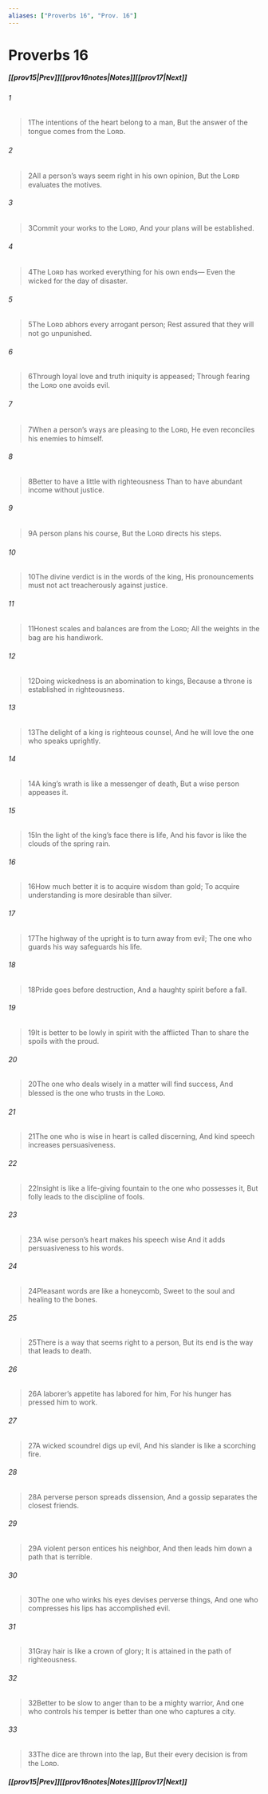 ```yaml
---
aliases: ["Proverbs 16", "Prov. 16"]
---
```

# Proverbs 16
##### <span class=arrow-left></span>[[prov15|Prev]]<span class=navigation-separator></span>[[prov16notes|Notes]]<span class=navigation-separator></span>[[prov17|Next]]<span class=arrow-right></span>
###### 1
><span class=verse-first-poetry>1</span>The intentions of the heart belong to a man,
>But the answer of the tongue comes from the Lᴏʀᴅ.
###### 2
><span class=verse-body-poetry>2</span>All a person’s ways seem right in his own opinion,
>But the Lᴏʀᴅ evaluates the motives.
###### 3
><span class=verse-body-poetry>3</span>Commit your works to the Lᴏʀᴅ,
>And your plans will be established.
###### 4
><span class=verse-body-poetry>4</span>The Lᴏʀᴅ has worked everything for his own ends—
>Even the wicked for the day of disaster.
###### 5
><span class=verse-body-poetry>5</span>The Lᴏʀᴅ abhors every arrogant person;
>Rest assured that they will not go unpunished.
###### 6
><span class=verse-body-poetry>6</span>Through loyal love and truth iniquity is appeased;
>Through fearing the Lᴏʀᴅ one avoids evil.
###### 7
><span class=verse-body-poetry>7</span>When a person’s ways are pleasing to the Lᴏʀᴅ,
>He even reconciles his enemies to himself.
###### 8
><span class=verse-body-poetry>8</span>Better to have a little with righteousness
>Than to have abundant income without justice.
###### 9
><span class=verse-body-poetry>9</span>A person plans his course,
>But the Lᴏʀᴅ directs his steps.
###### 10
><span class=verse-body-poetry>10</span>The divine verdict is in the words of the king,
>His pronouncements must not act treacherously against justice.
###### 11
><span class=verse-body-poetry>11</span>Honest scales and balances are from the Lᴏʀᴅ;
>All the weights in the bag are his handiwork.
###### 12
><span class=verse-body-poetry>12</span>Doing wickedness is an abomination to kings,
>Because a throne is established in righteousness.
###### 13
><span class=verse-body-poetry>13</span>The delight of a king is righteous counsel,
>And he will love the one who speaks uprightly.
###### 14
><span class=verse-body-poetry>14</span>A king’s wrath is like a messenger of death,
>But a wise person appeases it.
###### 15
><span class=verse-body-poetry>15</span>In the light of the king’s face there is life,
>And his favor is like the clouds of the spring rain.
###### 16
><span class=verse-body-poetry>16</span>How much better it is to acquire wisdom than gold;
>To acquire understanding is more desirable than silver.
###### 17
><span class=verse-body-poetry>17</span>The highway of the upright is to turn away from evil;
>The one who guards his way safeguards his life.
###### 18
><span class=verse-body-poetry>18</span>Pride goes before destruction,
>And a haughty spirit before a fall.
###### 19
><span class=verse-body-poetry>19</span>It is better to be lowly in spirit with the afflicted
>Than to share the spoils with the proud.
###### 20
><span class=verse-body-poetry>20</span>The one who deals wisely in a matter will find success,
>And blessed is the one who trusts in the Lᴏʀᴅ.
###### 21
><span class=verse-body-poetry>21</span>The one who is wise in heart is called discerning,
>And kind speech increases persuasiveness.
###### 22
><span class=verse-body-poetry>22</span>Insight is like a life-giving fountain to the one who possesses it,
>But folly leads to the discipline of fools.
###### 23
><span class=verse-body-poetry>23</span>A wise person’s heart makes his speech wise
>And it adds persuasiveness to his words.
###### 24
><span class=verse-body-poetry>24</span>Pleasant words are like a honeycomb,
>Sweet to the soul and healing to the bones.
###### 25
><span class=verse-body-poetry>25</span>There is a way that seems right to a person,
>But its end is the way that leads to death.
###### 26
><span class=verse-body-poetry>26</span>A laborer’s appetite has labored for him,
>For his hunger has pressed him to work.
###### 27
><span class=verse-body-poetry>27</span>A wicked scoundrel digs up evil,
>And his slander is like a scorching fire.
###### 28
><span class=verse-body-poetry>28</span>A perverse person spreads dissension,
>And a gossip separates the closest friends.
###### 29
><span class=verse-body-poetry>29</span>A violent person entices his neighbor,
>And then leads him down a path that is terrible.
###### 30
><span class=verse-body-poetry>30</span>The one who winks his eyes devises perverse things,
>And one who compresses his lips has accomplished evil.
###### 31
><span class=verse-body-poetry>31</span>Gray hair is like a crown of glory;
>It is attained in the path of righteousness.
###### 32
><span class=verse-body-poetry>32</span>Better to be slow to anger than to be a mighty warrior,
>And one who controls his temper is better than one who captures a city.
###### 33
><span class=verse-body-poetry>33</span>The dice are thrown into the lap,
>But their every decision is from the Lᴏʀᴅ.
##### <span class=arrow-left></span>[[prov15|Prev]]<span class=navigation-separator></span>[[prov16notes|Notes]]<span class=navigation-separator></span>[[prov17|Next]]<span class=arrow-right></span>